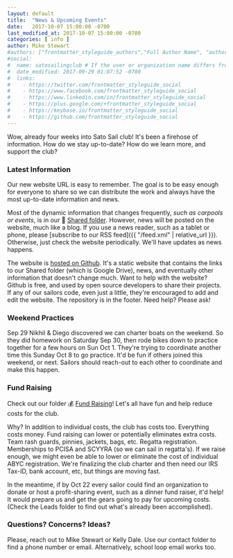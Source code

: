 ```yaml
---
layout: default
title:  "News & Upcoming Events"
date:   2017-10-07 15:00:00 -0700
last_modified_at: 2017-10-07 15:00:00 -0700
categories: [ info ]
author: Mike Stewart
#authors: ["frontmatter_styleguide_authors","Full Author Name", "author_name"]
#social:
#  name: satosailingclub # If the user or organization name differs from the site's name
#  date_modified: 2017-09-29 01:07:52 -0700
#  links:
#    - https://twitter.com/frontmatter_styleguide_social
#    - https://www.facebook.com/frontmatter_styleguide_social
#    - https://www.linkedin.com/in/frontmatter_styleguide_social
#    - https://plus.google.com/+frontmatter_styleguide_social
#    - https://keybase.io/frontmatter_styleguide_social
#    - https://github.com/frontmatter_styleguide_social
---
```



Wow, already four weeks into Sato Sail club!  It's been a firehose of information.  How do we stay up-to-date?  How do we learn more, and support the club?  

### Latest Information

Our new website URL is easy to remember.  The goal is to be easy enough for everyone to share so we can distribute the work and always have the most up-to-date information and news.  

Most of the dynamic information that changes frequently, *such as carpools or events*, is in our :file_folder: <a href="https://drive.google.com/drive/folders/0B7xS-e7S036gT0QzNGpURHl4LTA" rel="nofollow" target="_blank">Shared folder</a>.  However, news will be posted on the website, much like a blog.  If you use a news reader, such as a tablet or phone, please [subscribe to our RSS feed]({{ "/feed.xml" | relative_url }}).  Otherwise, just check the website periodically.  We'll have updates as news happens.

The website is [hosted on Github](http://github.com/mdrmike/satosailing).  It's a static website that contains the links to our Shared folder (which is Google Drive), news, and eventually other information that doesn't change much.  Want to help with the website?  Github is free, and used by open source developers to share their projects.  If any of our sailors code, even just a little, they're encouraged to add and edit the website.  The repository is in the footer.  Need help?  Please ask!

### Weekend Practices

Sep 29 Nikhil & Diego discovered we can charter boats on the weekend.  So they did homework on Saturday Sep 30, then rode bikes down to practice together for a few hours on Sun Oct 1.  They're trying to coordinate another time this Sunday Oct 8 to go practice.  It'd be fun if others joined this weekend, or next.  Sailors should reach-out to each other to coordinate and make this happen.


### Fund Raising

Check out our folder :moneybag: [Fund Raising](https://drive.google.com/drive/folders/0B1BmCT4HlfrzQXNLNGlhVExGbzg)!  Let's all have fun and help reduce costs for the club.  

Why? In addition to individual costs, the club has costs too.  Everything costs money.  Fund raising can lower or potentially eliminates extra costs. Team rash guards, pinnies, jackets, bags, etc.  Regatta registration. Memberships to PCISA and SCYYRA (so we can sail in regatta's).  If we raise enough, we might even be able to lower or eliminate the cost of individual ABYC registration.  We're finalizing the club charter and then need our IRS Tax-ID, bank account, etc, but things are moving fast.

In the meantime, if by Oct 22 every sailor could find an organization to donate or host a profit-sharing event, such as a dinner fund raiser, it'd help!  It would prepare us and get the gears going to pay for upcoming costs.  (Check the Leads folder to find out what's already been accomplished).

### Questions?  Concerns?  Ideas?

Please, reach out to Mike Stewart or Kelly Dale.  Use our contact folder to find a phone number or email.  Alternatively, school loop email works too.
